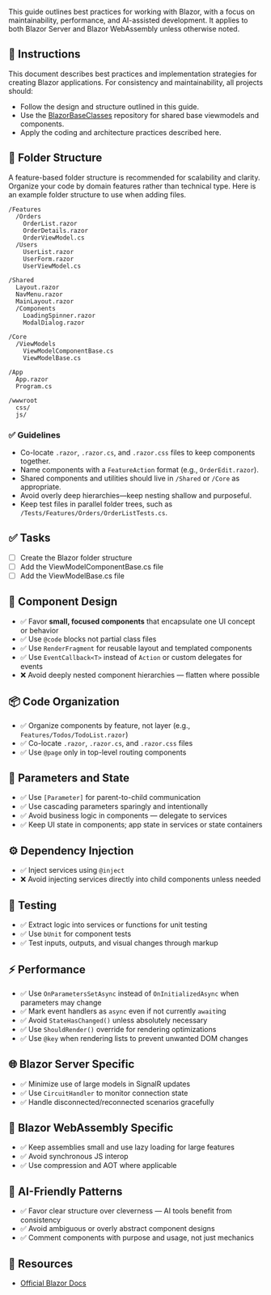 This guide outlines best practices for working with Blazor, with a focus on maintainability, performance, and AI-assisted development. It applies to both Blazor Server and Blazor WebAssembly unless otherwise noted.

## 📝 Instructions

This document describes best practices and implementation strategies for creating Blazor applications. For consistency and maintainability, all projects should:

- Follow the design and structure outlined in this guide.    
- Use the [BlazorBaseClasses](https://github.com/brentestewart/BlazorBaseClasses) repository for shared base viewmodels and components.
- Apply the coding and architecture practices described here.

## 📁 Folder Structure

A feature-based folder structure is recommended for scalability and clarity. Organize your code by domain features rather than technical type. Here is an example folder structure to use when adding files.

```
/Features
  /Orders
    OrderList.razor
    OrderDetails.razor
    OrderViewModel.cs
  /Users
    UserList.razor
    UserForm.razor
    UserViewModel.cs

/Shared
  Layout.razor
  NavMenu.razor
  MainLayout.razor
  /Components
    LoadingSpinner.razor
    ModalDialog.razor

/Core
  /ViewModels
	ViewModelComponentBase.cs
    ViewModelBase.cs

/App
  App.razor
  Program.cs

/wwwroot
  css/
  js/
```

### ✅ Guidelines

- Co-locate `.razor`, `.razor.cs`, and `.razor.css` files to keep components together.
- Name components with a `FeatureAction` format (e.g., `OrderEdit.razor`).
- Shared components and utilities should live in `/Shared` or `/Core` as appropriate.
- Avoid overly deep hierarchies—keep nesting shallow and purposeful.
- Keep test files in parallel folder trees, such as `/Tests/Features/Orders/OrderListTests.cs`.
## ✅ Tasks
*  [ ] Create the Blazor folder structure
*  [ ] Add the ViewModelComponentBase.cs file
*  [ ] Add the ViewModelBase.cs file

## 🧱 Component Design

- ✅ Favor **small, focused components** that encapsulate one UI concept or behavior
- ✅ Use `@code` blocks not partial class files
- ✅ Use `RenderFragment` for reusable layout and templated components
- ✅ Use `EventCallback<T>` instead of `Action` or custom delegates for events
- ❌ Avoid deeply nested component hierarchies — flatten where possible

## 📦 Code Organization

- ✅ Organize components by feature, not layer (e.g., `Features/Todos/TodoList.razor`)
- ✅ Co-locate `.razor`, `.razor.cs`, and `.razor.css` files
- ✅ Use `@page` only in top-level routing components

## 🧠 Parameters and State

- ✅ Use `[Parameter]` for parent-to-child communication
- ✅ Use cascading parameters sparingly and intentionally
- ✅ Avoid business logic in components — delegate to services
- ✅ Keep UI state in components; app state in services or state containers

## ⚙️ Dependency Injection

- ✅ Inject services using `@inject`
- ❌ Avoid injecting services directly into child components unless needed

## 🧪 Testing

- ✅ Extract logic into services or functions for unit testing
- ✅ Use `bUnit` for component tests
- ✅ Test inputs, outputs, and visual changes through markup

## ⚡ Performance

- ✅ Use `OnParametersSetAsync` instead of `OnInitializedAsync` when parameters may change
- ✅ Mark event handlers as `async` even if not currently `await`ing
- ✅ Avoid `StateHasChanged()` unless absolutely necessary
- ✅ Use `ShouldRender()` override for rendering optimizations
- ✅ Use `@key` when rendering lists to prevent unwanted DOM changes

## 🌐 Blazor Server Specific

- ✅ Minimize use of large models in SignalR updates
- ✅ Use `CircuitHandler` to monitor connection state
- ✅ Handle disconnected/reconnected scenarios gracefully

## 🔋 Blazor WebAssembly Specific

- ✅ Keep assemblies small and use lazy loading for large features
- ✅ Avoid synchronous JS interop
- ✅ Use compression and AOT where applicable

## 🤖 AI-Friendly Patterns

- ✅ Favor clear structure over cleverness — AI tools benefit from consistency
- ✅ Avoid ambiguous or overly abstract component designs
- ✅ Comment components with purpose and usage, not just mechanics

## 📎 Resources

- [Official Blazor Docs](https://learn.microsoft.com/en-us/aspnet/core/blazor/)
